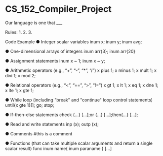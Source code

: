 # CS_152_Compiler_Project


Our language is one that ___

Rules: 
1.
2.
3.

Code Example
● Integer scalar variables                                                inum x; inum y; inum avg;

● One-dimensional arrays of integers                                      inum arr{3}; inum arr{20}

● Assignment statements                                                   inum x ~ 1; inum x ~ y;

● Arithmetic operators (e.g., “+”, “-”, “*”, “/”)                         x plus 1; x minus 1; x mult 1; x divi 1; x mod 2;

● Relational operators (e.g., “<”, “==”, “>”, “!=”)                       x gt 1; x lt 1; x eq 1; x dne 1; x lte 1; x gte 1;

● While loop (including "break" and "continue" loop control statements)   until{x gte 1}[]; go; stop;

● If-then-else statements                                                 check {...} [...];or {...} [...];then{...} [...];

● Read and write statements                                               inp (x); outp (x);

● Comments                                                                #this is a comment

● Functions (that can take multiple scalar arguments and return a single scalar result) func inum name{ inum paraname } [...]
